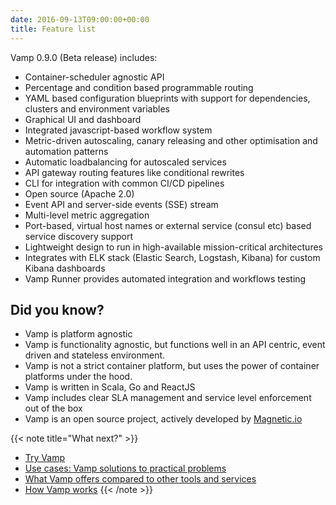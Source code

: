 ```yaml
---
date: 2016-09-13T09:00:00+00:00
title: Feature list
---
```


Vamp 0.9.0 (Beta release) includes: 

* Container-scheduler agnostic API
* Percentage and condition based programmable routing
* YAML based configuration blueprints with support for dependencies, clusters and environment variables
* Graphical UI and dashboard
* Integrated javascript-based workflow system 
* Metric-driven autoscaling, canary releasing and other optimisation and automation patterns
* Automatic loadbalancing for autoscaled services
* API gateway routing features like conditional rewrites
* CLI for integration with common CI/CD pipelines
* Open source (Apache 2.0)
* Event API and server-side events (SSE) stream
* Multi-level metric aggregation
* Port-based, virtual host names or external service (consul etc) based service discovery support
* Lightweight design to run in high-available mission-critical architectures
* Integrates with ELK stack (Elastic Search, Logstash, Kibana) for custom Kibana dashboards
* Vamp Runner provides automated integration and workflows testing 

## Did you know?

* Vamp is platform agnostic
* Vamp is functionality agnostic, but functions well in an API centric, event driven and stateless environment. 
* Vamp is not a strict container platform, but uses the power of container platforms under the hood.
* Vamp is written in Scala, Go and ReactJS 
* Vamp includes clear SLA management and service level enforcement out of the box
* Vamp is an open source project, actively developed by [Magnetic.io](/about/)

{{< note title="What next?" >}}
* [Try Vamp](/documentation/installation/hello-world)
* [Use cases: Vamp solutions to practical problems](use-cases/)
* [What Vamp offers compared to other tools and services](vamp-compared-to/)
* [How Vamp works](/documentation/how-vamp-works/architecture-and-components)
{{< /note >}}